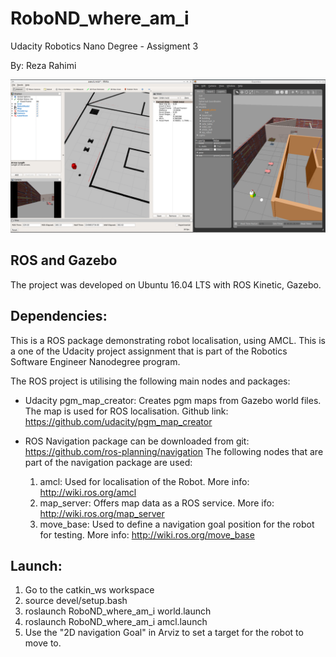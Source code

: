 # RoboND_where_am_i
Udacity Robotics Nano Degree - Assigment 3

By: Reza Rahimi


![alt text](screenshots/rviz_amcl.png "Rviz on the left, Gazebo on the right hand side.")


## ROS and Gazebo

The project was developed on Ubuntu 16.04 LTS with ROS Kinetic, Gazebo. 

## Dependencies:

This is a ROS package demonstrating robot localisation, using AMCL. This is a one of the Udacity project assignment that is part of the Robotics Software Engineer Nanodegree program.  

The ROS project is utilising the following main nodes and packages: 

- Udacity pgm_map_creator: Creates pgm maps from Gazebo world files. The map is used for ROS localisation. Github link: https://github.com/udacity/pgm_map_creator

- ROS Navigation package can be downloaded from git: https://github.com/ros-planning/navigation
  The following nodes that are part of the navigation package are used: 
  
  1. amcl: Used for localisation of the Robot. More info: http://wiki.ros.org/amcl
  2. map_server: Offers map data as a ROS service. More ifo: http://wiki.ros.org/map_server
  3. move_base: Used to define a navigation goal position for the robot for testing. More info: http://wiki.ros.org/move_base
  

## Launch:

1. Go to the catkin_ws workspace
2. source devel/setup.bash
3. roslaunch RoboND_where_am_i world.launch
4. roslaunch RoboND_where_am_i amcl.launch
5. Use the "2D navigation Goal" in Arviz to set a target for the robot to move to. 
  



